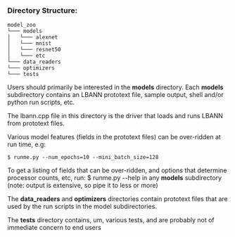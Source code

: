 ### Directory Structure:

```
model_zoo
└─── models
│   └─── alexnet
│   └─── mnist
│   └─── resnet50
│   └─── etc
└─── data_readers
└─── optimizers
└─── tests
```

Users should primarily be interested in the __models__ directory.
Each __models__ subdirectory contains an LBANN prototext file,
sample output, shell and/or python run scripts, etc.

The lbann.cpp file in this directory is the driver that loads and
runs LBANN from prototext files.

Various model features (fields in the prototext files) can be over-ridden
at run time, e.g:

    $ runme.py --num_epochs=10 --mini_batch_size=128

To get a listing of fields that can be over-ridden,
and options that determine processor counts, etc, run:
  $ runme.py --help
in any __models__ subdirectory (note: output is extensive,
so pipe it to less or more)

The __data_readers__ and __optimizers__ directories contain prototext
files that are used by the run scripts in the model subdirectories.

The __tests__ directory contains, um, various tests, and are probably
not of immediate concern to end users
